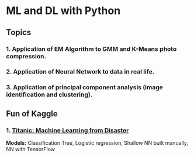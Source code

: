 # ML and DL with Python 
## Topics 
### 1. Application of EM Algorithm to GMM and K-Means photo compression.
### 2. Application of Neural Network to data in real life.
### 3. Application of principal component analysis (image identification and clustering).
## Fun of Kaggle
### 1. [Titanic: Machine Learning from Disaster](https://www.kaggle.com/c/titanic/overview) 
**Models:** Classification Tree, Logistic regression, Shallow NN built manually, NN with TensorFlow
